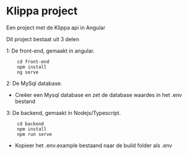 # Klippa project

Een project met de Klippa api in Angular

Dit project bestaat uit 3 delen

1: De front-end, gemaakt in angular.
```
    cd front-end
    npm install
    ng serve
```
2: De MySql database.

- Creëer een Mysql database en zet de database waardes in het .env bestand

3: De backend, gemaakt in Nodejs/Typescript.
```
    cd backend
    npm install
    npm run serve
```
- Kopieer het .env.example bestaand naar de build folder als .env
